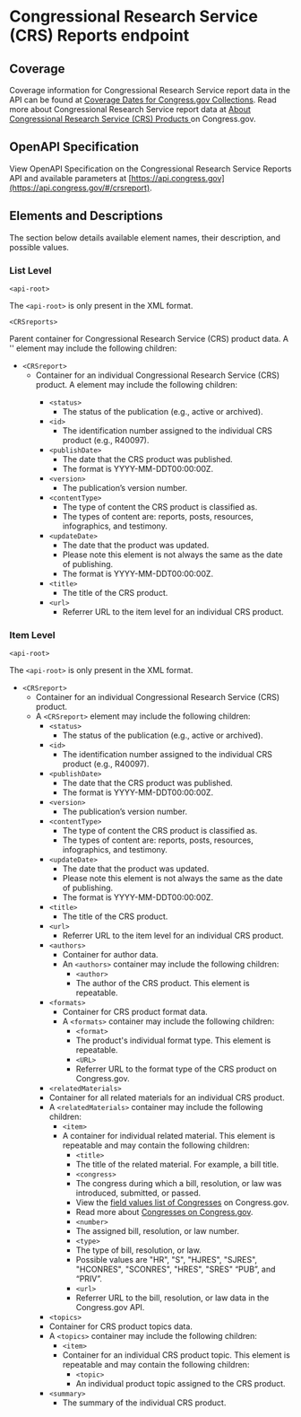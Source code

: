 # Congressional Research Service (CRS) Reports endpoint

## Coverage

Coverage information for Congressional Research Service report data in the API can be found at [Coverage Dates for Congress.gov Collections](https://www.congress.gov/help/coverage-dates).  Read more about Congressional Research Service report data at [About Congressional Research Service (CRS) Products
](https://www.congress.gov/help/crs-products) on Congress.gov.

## OpenAPI Specification

View OpenAPI Specification on the Congressional Research Service Reports API and available parameters at [https://api.congress.gov](https://api.congress.gov/#/crsreport).

## Elements and Descriptions

The section below details available element names, their description, and possible values.

### List Level

`<api-root>`

The `<api-root>` is only present in the XML format.

`<CRSreports>`

Parent container for Congressional Research Service (CRS) product data. A '<CRSreports>' element may include the following children:
- `<CRSreport>`
  - Container for an individual Congressional Research Service (CRS) product. A <CRSreport> element may include the following children:
    - `<status>`
      - The status of the publication (e.g., active or archived). 
    - `<id>`
      - The identification number assigned to the individual CRS product (e.g., R40097).
    - `<publishDate>`
      - The date that the CRS product was published.
      - The format is YYYY-MM-DDT00:00:00Z. 
    - `<version>`
      - The publication’s version number.
    - `<contentType>` 
       - The type of content the CRS product is classified as.
       - The types of content are: reports, posts, resources, infographics, and testimony. 
    - `<updateDate>`
       - The date that the product was updated.
       - Please note this element is not always the same as the date of publishing.
       - The format is YYYY-MM-DDT00:00:00Z.
    - `<title>`
       - The title of the CRS product.
    - `<url>`
       - Referrer URL to the item level for an individual CRS product.
     
### Item Level

`<api-root>`

The `<api-root>` is only present in the XML format.
- `<CRSreport>`
  - Container for an individual Congressional Research Service (CRS) product.
  - A `<CRSreport>` element may include the following children:
    - `<status>`
      - The status of the publication (e.g., active or archived). 
    - `<id>`
      - The identification number assigned to the individual CRS product (e.g., R40097).
    - `<publishDate>`
      - The date that the CRS product was published.
      - The format is YYYY-MM-DDT00:00:00Z. 
    - `<version>`
      - The publication’s version number.
    - `<contentType>` 
       - The type of content the CRS product is classified as.
       - The types of content are: reports, posts, resources, infographics, and testimony. 
    - `<updateDate>`
       - The date that the product was updated.
       - Please note this element is not always the same as the date of publishing.
       - The format is YYYY-MM-DDT00:00:00Z.
    - `<title>`
       - The title of the CRS product.
    - `<url>`
       - Referrer URL to the item level for an individual CRS product.   
    - `<authors>`
       - Container for author data.
       - An `<authors>` container may include the following children:
          - `<author>`
          - The author of the CRS product. This element is repeatable.
    -  `<formats>`
       - Container for CRS product format data.
       - A `<formats>` container may include the following children:
          - `<format>`
          -  The product's individual format type. This element is repeatable.
          - `<URL>`
          -  Referrer URL to the format type of the CRS product on Congress.gov.
     -  `<relatedMaterials>`
       - Container for all related materials for an individual CRS product.
       - A `<relatedMaterials>` container may include the following children: 
          - `<item>`
          -  A container for individual related material. This element is repeatable and may contain the following children: 
              - `<title>`
              - The title of the related material. For example, a bill title.
              - `<congress>`
              - The congress during which a bill, resolution, or law was introduced, submitted, or passed.
              - View the [field values list of Congresses](https://www.congress.gov/help/field-values/congresses) on Congress.gov.
              - Read more about [Congresses on Congress.gov](https://www.congress.gov/help/legislative-glossary#glossary_congress).
              - `<number>`
              - The assigned bill, resolution, or law number.
              - `<type>`
              - The type of bill, resolution, or law.
              - Possible values are "HR", "S", "HJRES", "SJRES", "HCONRES", "SCONRES", "HRES", "SRES" “PUB”, and “PRIV”.
              - `<url>`
              - Referrer URL to the bill, resolution, or law data in the Congress.gov API.
       -  `<topics>`
       - Container for CRS product topics data.
       - A `<topics>` container may include the following children:
          - `<item>`
          -  Container for an individual CRS product topic. This element is repeatable and may contain the following children:
              - `<topic>`
              -  An individual product topic assigned to the CRS product.
     -  `<summary>`
         - The summary of the individual CRS product. 
            
